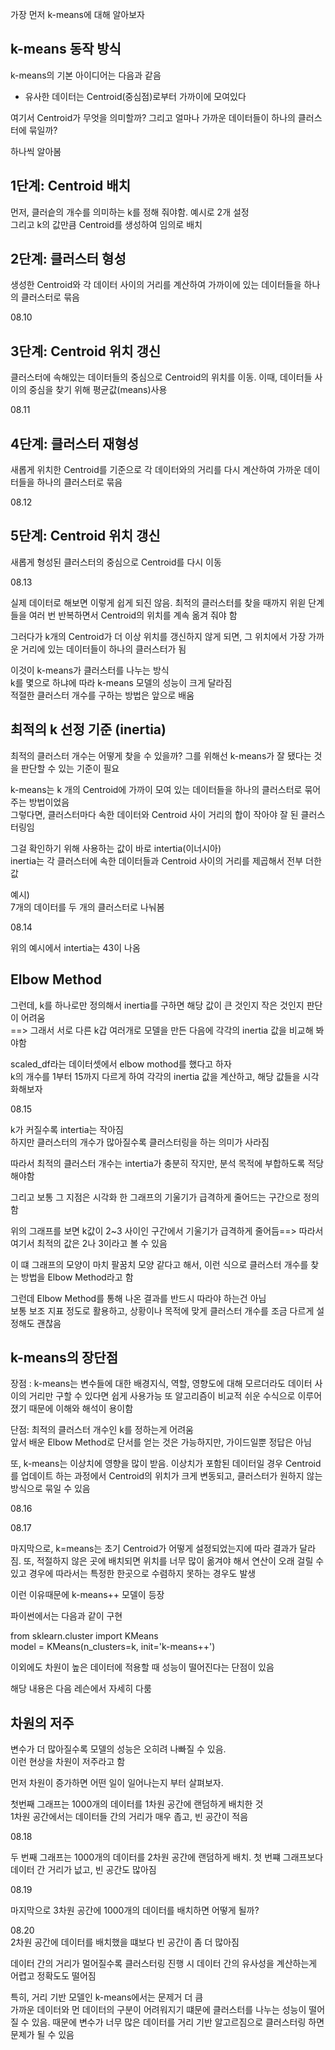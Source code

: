 가장 먼저 k-means에 대해 알아보자  

## k-means 동작 방식  

k-means의 기본 아이디어는 다음과 같음  
- 유사한 데이터는 Centroid(중심점)로부터 가까이에 모여있다  

여기서 Centroid가 무엇을 의미할까? 그리고 얼마나 가까운 데이터들이 하나의 클러스터에 묶일까?  

하나씩 알아봄  

## 1단계: Centroid 배치  
먼저, 클러슽의 개수를 의미하는 k를 정해 줘야함.  예시로 2개 설정  
그리고 k의 값만큼 Centroid를 생성하여 임의로 배치  

## 2단계: 클러스터 형성  

생성한 Centroid와 각 데이터 사이의 거리를 계산하여 가까이에 있는 데이터들을 하나의 클러스터로 묶음   

08.10  

## 3단계: Centroid 위치 갱신  

클러스터에 속해있는 데이터들의 중심으로 Centroid의 위치를 이동.  이때, 데이터들 사이의 중심을 찾기 위해 평균값(means)사용   

08.11  



## 4단계: 클러스터 재형성  

새롭게 위치한 Centroid를 기준으로 각 데이터와의 거리를 다시 계산하여 가까운 데이터들을 하나의 클러스터로 묶음  

08.12  

## 5단계: Centroid 위치 갱신  

새롭게 형성된 클러스터의 중심으로 Centroid를 다시 이동  

08.13  

실제 데이터로 해보면 이렇게 쉽게 되진 않음. 최적의 클러스터를 찾을 때까지 위읟 단계들을 여러 번 반복하면서 Centroid의 위치를 계속 옮겨 줘야 함  

그러다가 k개의 Centroid가 더 이상 위치를 갱신하지 않게 되면, 그 위치에서 가장 가까운 거리에 있는 데이터들이 하나의 클러스터가 됨  

이것이 k-means가 클러스터를 나누는 방식  
k를 몇으로 하냐에 따라 k-means 모델의 성능이 크게 달라짐  
적절한 클러스터 개수를 구하는 방법은 앞으로 배움  

## 최적의 k 선정 기준 (inertia) 

최적의 클러스터 개수는 어떻게 찾을 수 있을까?  그를 위해선 k-means가 잘 됐다는 것을 판단할 수 있는 기준이 필요  

k-means는 k 개의 Centroid에 가까이 모여 있는 데이터들을 하나의 클러스터로 묶어주는 방법이었음  
그렇다면, 클러스터마다 속한 데이터와 Centroid 사이 거리의 합이 작아야 잘 된 클러스터링임  

그걸 확인하기 위해 사용하는 값이 바로 intertia(이너시아)  
inertia는 각 클러스터에 속한 데이터들과 Centroid 사이의 거리를 제곱해서 전부 더한 값  

예시)  
7개의 데이터를 두 개의 클러스터로 나눠봄  

08.14 

위의 예시에서 intertia는 43이 나옴  

## Elbow Method  

그런데, k를 하나로만 정의해서 inertia를 구하면 해당 값이 큰 것인지 작은 것인지 판단이 어려움  
==> 그래서 서로 다른 k갑 여러개로 모델을 만든 다음에 각각의 inertia 값을 비교해 봐야함  

scaled_df라는 데이터셋에서 elbow mothod를 했다고 하자  
k의 개수를 1부터 15까지 다르게 하여 각각의 inertia 값을 계산하고, 해당 값들을 시각화해보자  

08.15  

k가 커질수록 intertia는 작아짐  
하지만 클러스터의 개수가 많아질수록 클러스터링을 하는 의미가 사라짐  

따라서 최적의 클러스터 개수는 intertia가 충분히 작지만, 분석 목적에 부합하도록 적당해야함  

그리고 보통 그 지점은 시각화 한 그래프의 기울기가 급격하게 줄어드는 구간으로 정의함   

위의 그래프를 보면 k값이 2~3 사이인 구간에서 기울기가 급격하게 줄어듬==> 따라서 여기서 최적의 값은 2나 3이라고 볼 수 있음  

이 떄 그래프의 모양이 마치 팔꿈치 모양 같다고 해서, 이런 식으로 클러스터 개수를 찾는 방법을 Elbow Method라고 함 

그런데 Elbow Method를 통해 나온 결과를 반드시 따라야 하는건 아님  
보통 보조 지표 정도로 활용하고,  상황이나 목적에 맞게 클러스터 개수를 조금 다르게 설정해도 괜찮음  


## k-means의 장단점  

장점 : k-means는 변수들에 대한 배경지식, 역할, 영향도에 대해 모르더라도 데이터 사이의 거리만 구할 수 있다면 쉽게 사용가능 
또 알고리즘이 비교적 쉬운 수식으로 이루어졌기 때문에 이해와 해석이 용이함  

단점: 최적의 클러스터 개수인 k를 정하는게 어려움  
앞서 배운 Elbow Method로 단서를 얻는 것은 가능하지만, 가이드일뿐 정답은 아님  

또, k-means는 이상치에 영향을 많이 받음. 이상치가 포함된 데이터일 경우 Centroid를 업데이트 하는 과정에서 Centroid의 위치가 크게 변동되고, 클러스터가 원하지 않는 방식으로 묶일 수 있음   

08.16   

08.17  

마지막으로, k=means는 초기 Centroid가 어떻게 설정되었는지에 따라 결과가 달라짐. 또, 적절하지 않은 곳에 배치되면 위치를 너무 많이 옮겨야 해서 연산이 오래 걸릴 수 있고 경우에 따라서는 특정한 한곳으로 수렴하지 못하는 경우도 발생  

이런 이유때문에 k-means++ 모델이 등장  

파이썬에서는 다음과 같이 구현  

from sklearn.cluster import KMeans  
model = KMeans(n_clusters=k, init='k-means++')  

이외에도 차원이 높은 데이터에 적용할 때 성능이 떨어진다는 단점이 있음 

해당 내용은 다음 레슨에서 자세히 다룸  


## 차원의 저주  

변수가 더 많아질수록 모델의 성능은 오히려 나빠질 수 있음.  
이런 현상을 차원이 저주라고 함 

먼저 차원이 증가하면 어떤 일이 일어나는지 부터 살펴보자.  

첫번째 그래프는 1000개의 데이터를 1차원 공간에 랜덤하게 배치한 것  
1차원 공간에서는 데이터들 간의 거리가 매우 좁고, 빈 공간이 적음  

08.18  

두 번째 그래프는 1000개의 데이터를 2차원 공간에 랜덤하게 배치. 첫 번쨰 그래프보다 데이터 간 거리가 넚고, 빈 공간도 많아짐  

08.19  

마지막으로 3차원 공간에 1000개의 데이터를 배치하면 어떻게 될까?  

08.20  
2차원 공간에 데이터를 배치했을 떄보다 빈 공간이 좀 더 많아짐  

데이터 간의 거리가 멀어질수록 클러스터링 진행 시 데이터 간의 유사성을 계산하는게 어렵고 정확도도 떨어짐  

특히, 거리 기반 모델인 k-means에서는 문제거 더 큼  
가까운 데이터와 먼 데이터의 구분이 어려워지기 떄문에 클러스터를 나누는 성능이 떨어질 수 있음. 때문에 변수가 너무 많은 데이터를 거리 기반 알고르짐으로 클러스터링 하면 문제가 될 수 있음  


